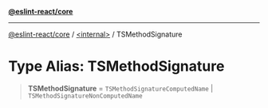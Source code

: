 [**@eslint-react/core**](../../README.md)

***

[@eslint-react/core](../../README.md) / [\<internal\>](../README.md) / TSMethodSignature

# Type Alias: TSMethodSignature

> **TSMethodSignature** = `TSMethodSignatureComputedName` \| `TSMethodSignatureNonComputedName`
